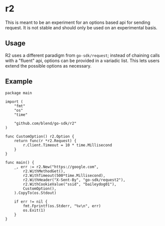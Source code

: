 r2
==

This is meant to be an experiment for an options based api for sending request. It is not stable and should only be used on an experimental basis.


## Usage

R2 uses a different paradigm from `go-sdk/request`; instead of chaining calls with a "fluent" api, options can be provided in a variadic list. This lets users extend the possible options as necessary.

## Example

```golang
package main

import (
	"fmt"
	"os"
	"time"

	"github.com/blend/go-sdk/r2"
)

func CustomOption() r2.Option {
	return func(r *r2.Request) {
		r.Client.Timeout = 10 * time.Millisecond
	}
}

func main() {
	_, err := r2.New("https://google.com",
		r2.WithMethodGet(),
		r2.WithTimeout(500*time.Millisecond),
		r2.WithHeader("X-Sent-By", "go-sdk/request2"),
		r2.WithCookieValue("ssid", "baileydog01"),
		CustomOption(),
	).CopyTo(os.Stdout)

	if err != nil {
		fmt.Fprintf(os.Stderr, "%v\n", err)
		os.Exit(1)
	}
}
```